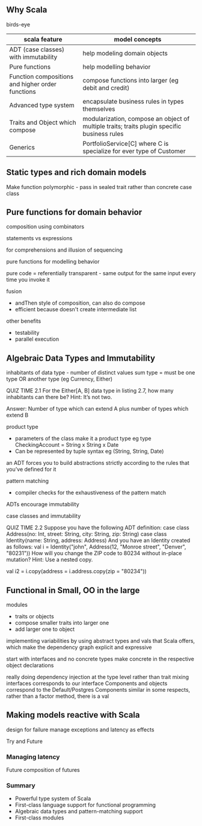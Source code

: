 ## Why Scala

birds-eye

scala feature | model concepts
--- | ---
ADT (case classes) with immutability | help modeling domain objects
Pure functions | help modelling behavior
Function compositions and higher order functions | compose functions into larger (eg debit and credit)
Advanced type system | encapsulate business rules in types themselves
Traits and Object which compose | modularization, compose an object of multiple traits; traits plugin specific business rules
Generics | PortfolioService[C] where C is specialize for ever type of Customer

## Static types and rich domain models

Make function polymorphic - pass in sealed trait rather than concrete case class

## Pure functions for domain behavior

composition using combinators

statements vs expressions

for comprehensions and illusion of sequencing

pure functions for modelling behavior

pure code = referentially transparent - same output for the same input every time you invoke it

fusion 
- andThen style of composition, can also do compose
- efficient because doesn't create intermediate list

other benefits
- testability
- parallel execution

## Algebraic Data Types and Immutability

inhabitants of data type - number of distinct values
sum type = must be one type OR another type (eg Currency, Either)

QUIZ TIME 2.1 For the Either[A, B] data type in listing 2.7, 
how many inhabitants can there be? Hint: It’s not two.

Answer: Number of type which can extend A plus number of types which extend B
    
product type 
- parameters of the class make it a product type 
    eg type CheckingAccount = String x String x Date
- Can be represented by tuple syntax eg (String, String, Date)

an ADT forces you to build abstractions strictly according to the rules that you’ve defined for it

pattern matching
- compiler checks for the exhaustiveness of the pattern match

ADTs encourage immutability

case classes and immutability

QUIZ TIME 2.2 Suppose you have the following ADT definition:
case class Address(no: Int, street: String, city: String, zip: String)
case class Identity(name: String, address: Address)
And you have an Identity created as follows:
val i = Identity("john", Address(12, "Monroe street", "Denver", "80231"))
How will you change the ZIP code to 80234 without in-place mutation? Hint: Use a nested copy.

val i2 = i.copy(address = i.address.copy(zip = "80234"))

## Functional in Small, OO in the large

modules
- traits or objects
- compose smaller traits into larger one
- add larger one to object

implementing variabilities by using abstract types and vals that Scala offers, 
which make the dependency graph explicit and expressive

start with interfaces and no concrete types
make concrete in the respective object declarations

really doing dependency injection at the type level rather than trait mixing
interfaces corresponds to our interface Components and 
objects correspond to the Default/Postgres Components
similar in some respects, rather than a factor method, there is a val 
 
## Making models reactive with Scala

design for failure
manage exceptions and latency as effects

Try and Future

### Managing latency

Future
composition of futures


### Summary
- Powerful type system of Scala
- First-class language support for functional programming
- Algebraic data types and pattern-matching support
- First-class modules
